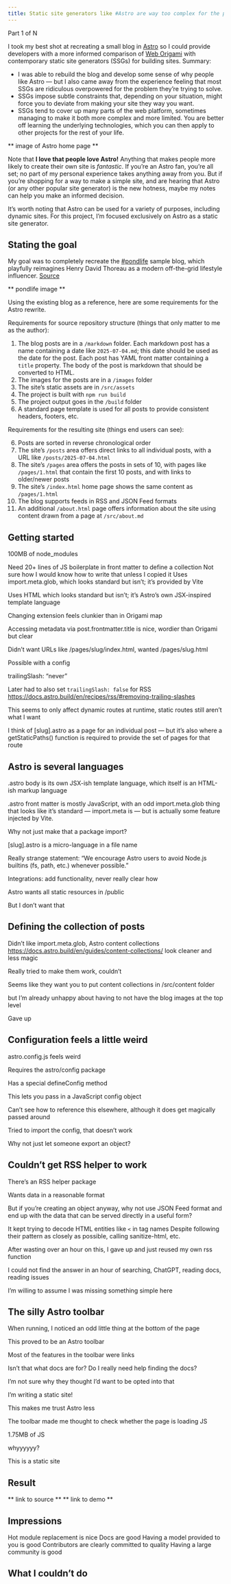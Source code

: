 ```yaml
---
title: Static site generators like #Astro are way too complex for the problem they solve #smallweb #indieweb
---
```


Part 1 of N

I took my best shot at recreating a small blog in [Astro](https://astro.build/) so I could provide developers with a more informed comparison of [Web Origami](https://weborigami.org) with contemporary static site generators (SSGs) for building sites. Summary:

* I was able to rebuild the blog and develop some sense of why people like Astro — but I also came away from the experience feeling that most SSGs are ridiculous overpowered for the problem they’re trying to solve.
* SSGs impose subtle constraints that, depending on your situation, might force you to deviate from making your site they way you want.
* SSGs tend to cover up many parts of the web platform, sometimes managing to make it both more complex and more limited. You are better off learning the underlying technologies, which you can then apply to other projects for the rest of your life.

** image of Astro home page **

Note that **I love that people love Astro!** Anything that makes people more likely to create their own site is *fantastic*. If you’re an Astro fan, you’re all set; no part of my personal experience takes anything away from you. But if you’re shopping for a way to make a simple site, and are hearing that Astro (or any other popular site generator) is the new hotness, maybe my notes can help you make an informed decision.

It’s worth noting that Astro can be used for a variety of purposes, including dynamic sites. For this project, I’m focused exclusively on Astro as a static site generator.

## Stating the goal

My goal was to completely recreate the [#pondlife](https://pondlife.netlify.app/) sample blog, which playfully reimagines Henry David Thoreau as a modern off-the-grid lifestyle influencer. [Source](https://github.com/WebOrigami/pondlife)

** pondlife image  **

Using the existing blog as a reference, here are some requirements for the Astro rewrite.

Requirements for source repository structure (things that only matter to me as the author):

1. The blog posts are in a `/markdown` folder. Each markdown post has a name containing a date like `2025-07-04.md`; this date should be used as the date for the post. Each post has YAML front matter containing a `title` property. The body of the post is markdown that should be converted to HTML.
2. The images for the posts are in a `/images` folder
3. The site’s static assets are in `/src/assets`
3. The project is built with `npm run build`
4. The project output goes in the `/build` folder
5. A standard page template is used for all posts to provide consistent headers, footers, etc.

Requirements for the resulting site (things end users can see):

6. Posts are sorted in reverse chronological order
7. The site’s `/posts` area offers direct links to all individual posts, with a URL like `/posts/2025-07-04.html`
8. The site’s `/pages` area offers the posts in sets of 10, with pages like `/pages/1.html` that contain the first 10 posts, and with links to older/newer posts
9. The site’s `/index.html` home page shows the same content as `/pages/1.html`
10. The blog supports feeds in RSS and JSON Feed formats
11. An additional `/about.html` page offers information about the site using content drawn from a page at `/src/about.md`

## Getting started

100MB of node_modules

Need 20+ lines of JS boilerplate in front matter to define a collection
Not sure how I would know how to write that unless I copied it
Uses import.meta.glob, which looks standard but isn’t; it’s provided by Vite

Uses HTML which looks standard but isn’t; it’s Astro’s own JSX-inspired template language

Changing extension feels clunkier than in Origami map

Accessing metadata via post.frontmatter.title is nice, wordier than Origami but clear

Didn’t want URLs like /pages/slug/index.html, wanted /pages/slug.html

Possible with a config

trailingSlash: “never”

Later had to also set `trailingSlash: false` for RSS https://docs.astro.build/en/recipes/rss/#removing-trailing-slashes

This seems to only affect dynamic routes at runtime, static routes still aren’t what I want

I think of [slug].astro as a page for an individual post — but it’s also where a getStaticPaths() function is required to provide the set of pages for that route

## Astro is several languages

.astro body is its own JSX-ish template language, which itself is an HTML-ish markup language

.astro front matter is mostly JavaScript, with an odd import.meta.glob thing that looks like it’s standard — import.meta is — but is actually some feature injected by Vite. 

Why not just make that a package import?

[slug].astro is a micro-language in a file name

Really strange statement:
“We encourage Astro users to avoid Node.js builtins (fs, path, etc.) whenever possible.”

Integrations: add functionality, never really clear how

Astro wants all static resources in /public

But I don’t want that

## Defining the collection of posts

Didn’t like import.meta.glob, Astro content collections https://docs.astro.build/en/guides/content-collections/ look cleaner and less magic

Really tried to make them work, couldn’t

Seems like they want you to put content collections in /src/content folder

but I’m already unhappy about having to not have the blog images at the top level

Gave up

## Configuration feels a little weird

astro.config.js feels weird

Requires the astro/config package

Has a special defineConfig method

This lets you pass in a JavaScript config object

Can’t see how to reference this elsewhere, although it does get magically passed around

Tried to import the config, that doesn’t work

Why not just let someone export an object?

## Couldn’t get RSS helper to work

There’s an RSS helper package

Wants data in a reasonable format

But if you’re creating an object anyway, why not use JSON Feed format and end up with the data that can be served directly in a useful form?

It kept trying to decode HTML entities like `<` in tag names
Despite following their pattern as closely as possible, calling sanitize-html, etc.

After wasting over an hour on this, I gave up and just reused my own rss function

I could not find the answer in an hour of searching, ChatGPT, reading docs, reading issues

I’m willing to assume I was missing something simple here

## The silly Astro toolbar

When running, I noticed an odd little thing at the bottom of the page

This proved to be an Astro toolbar

Most of the features in the toolbar were links

Isn’t that what docs are for? Do I really need help finding the docs?

I’m not sure why they thought I’d want to be opted into that

I’m writing a static site!

This makes me trust Astro less

The toolbar made me thought to check whether the page is loading JS

1.75MB of JS

whyyyyyy?

This is a static site

## Result

** link to source **
** link to demo **

## Impressions

Hot module replacement is nice
Docs are good
Having a model provided to you is good
Contributors are clearly committed to quality
Having a large community is good

## What I couldn’t do
